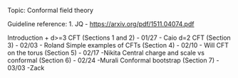Topic: Conformal field theory


Guideline reference: 1. JQ - https://arxiv.org/pdf/1511.04074.pdf
		                              
		  
Introduction + d>=3 CFT (Sections 1 and 2) - 01/27 - Caio
d=2 CFT (Section 3) - 02/03 - Roland
Simple examples of CFTs (Section 4) - 02/10 - Will
CFT on the torus (Section 5) - 02/17 -Nikita
Central charge and scale vs conformal (Section 6) - 02/24 -Murali
Conformal bootstrap (Section 7) - 03/03 -Zack





